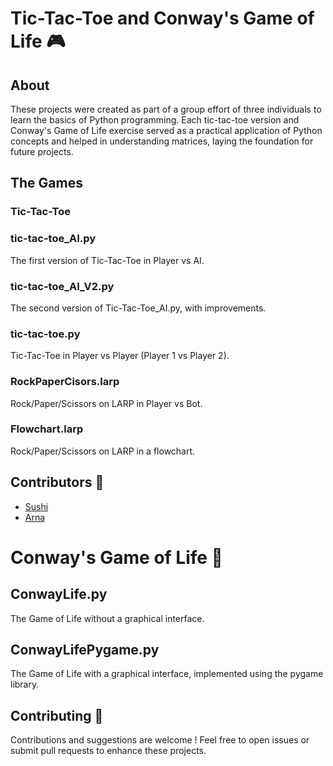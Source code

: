 # Tic-Tac-Toe and Conway's Game of Life 🎮

## About
These projects were created as part of a group effort of three individuals to learn the basics of Python programming. Each tic-tac-toe version and Conway's Game of Life exercise served as a practical application of Python concepts and helped in understanding matrices, laying the foundation for future projects.

## The Games
### Tic-Tac-Toe
### tic-tac-toe_AI.py


The first version of Tic-Tac-Toe in Player vs AI.
### tic-tac-toe_AI_V2.py


The second version of Tic-Tac-Toe_AI.py, with improvements.
### tic-tac-toe.py


Tic-Tac-Toe in Player vs Player (Player 1 vs Player 2).
### RockPaperCisors.larp


Rock/Paper/Scissors on LARP in Player vs Bot.
### Flowchart.larp

Rock/Paper/Scissors on LARP in a flowchart.


## Contributors 🤝
- [Sushi](https://github.com/Supr3mSushi)
- [Arna](https://github.com/lucas-durand)


# Conway's Game of Life 🌌
## ConwayLife.py


The Game of Life without a graphical interface.
## ConwayLifePygame.py

The Game of Life with a graphical interface, implemented using the pygame library.


## Contributing 🚀
Contributions and suggestions are welcome ! Feel free to open issues or submit pull requests to enhance these projects.
